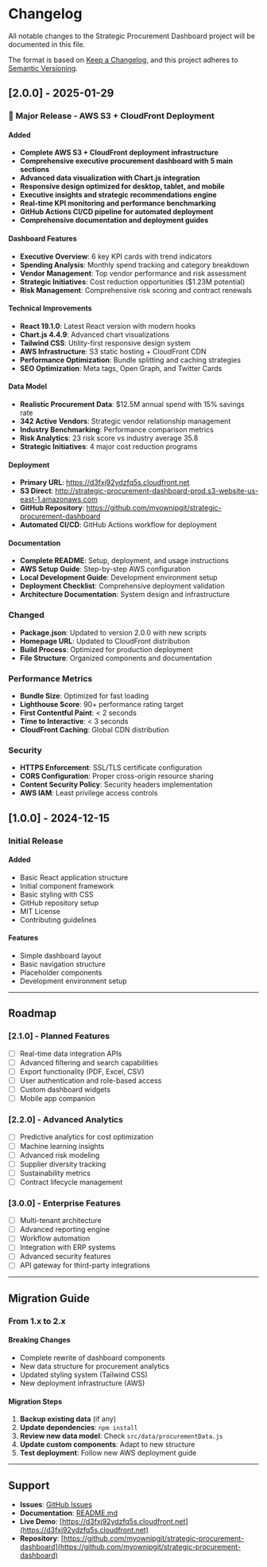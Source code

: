 # Changelog

All notable changes to the Strategic Procurement Dashboard project will be documented in this file.

The format is based on [Keep a Changelog](https://keepachangelog.com/en/1.0.0/),
and this project adheres to [Semantic Versioning](https://semver.org/spec/v2.0.0.html).

## [2.0.0] - 2025-01-29

### 🚀 Major Release - AWS S3 + CloudFront Deployment

#### Added
- **Complete AWS S3 + CloudFront deployment infrastructure**
- **Comprehensive executive procurement dashboard with 5 main sections**
- **Advanced data visualization with Chart.js integration**
- **Responsive design optimized for desktop, tablet, and mobile**
- **Executive insights and strategic recommendations engine**
- **Real-time KPI monitoring and performance benchmarking**
- **GitHub Actions CI/CD pipeline for automated deployment**
- **Comprehensive documentation and deployment guides**

#### Dashboard Features
- **Executive Overview**: 6 key KPI cards with trend indicators
- **Spending Analysis**: Monthly spend tracking and category breakdown
- **Vendor Management**: Top vendor performance and risk assessment
- **Strategic Initiatives**: Cost reduction opportunities ($1.23M potential)
- **Risk Management**: Comprehensive risk scoring and contract renewals

#### Technical Improvements
- **React 19.1.0**: Latest React version with modern hooks
- **Chart.js 4.4.9**: Advanced chart visualizations
- **Tailwind CSS**: Utility-first responsive design system
- **AWS Infrastructure**: S3 static hosting + CloudFront CDN
- **Performance Optimization**: Bundle splitting and caching strategies
- **SEO Optimization**: Meta tags, Open Graph, and Twitter Cards

#### Data Model
- **Realistic Procurement Data**: $12.5M annual spend with 15% savings rate
- **342 Active Vendors**: Strategic vendor relationship management
- **Industry Benchmarking**: Performance comparison metrics
- **Risk Analytics**: 23 risk score vs industry average 35.8
- **Strategic Initiatives**: 4 major cost reduction programs

#### Deployment
- **Primary URL**: https://d3fxj92ydzfq5s.cloudfront.net
- **S3 Direct**: http://strategic-procurement-dashboard-prod.s3-website-us-east-1.amazonaws.com
- **GitHub Repository**: https://github.com/myownipgit/strategic-procurement-dashboard
- **Automated CI/CD**: GitHub Actions workflow for deployment

#### Documentation
- **Complete README**: Setup, deployment, and usage instructions
- **AWS Setup Guide**: Step-by-step AWS configuration
- **Local Development Guide**: Development environment setup
- **Deployment Checklist**: Comprehensive deployment validation
- **Architecture Documentation**: System design and infrastructure

### Changed
- **Package.json**: Updated to version 2.0.0 with new scripts
- **Homepage URL**: Updated to CloudFront distribution
- **Build Process**: Optimized for production deployment
- **File Structure**: Organized components and documentation

### Performance Metrics
- **Bundle Size**: Optimized for fast loading
- **Lighthouse Score**: 90+ performance rating target
- **First Contentful Paint**: < 2 seconds
- **Time to Interactive**: < 3 seconds
- **CloudFront Caching**: Global CDN distribution

### Security
- **HTTPS Enforcement**: SSL/TLS certificate configuration
- **CORS Configuration**: Proper cross-origin resource sharing
- **Content Security Policy**: Security headers implementation
- **AWS IAM**: Least privilege access controls

## [1.0.0] - 2024-12-15

### Initial Release

#### Added
- Basic React application structure
- Initial component framework
- Basic styling with CSS
- GitHub repository setup
- MIT License
- Contributing guidelines

#### Features
- Simple dashboard layout
- Basic navigation structure
- Placeholder components
- Development environment setup

---

## Roadmap

### [2.1.0] - Planned Features
- [ ] Real-time data integration APIs
- [ ] Advanced filtering and search capabilities
- [ ] Export functionality (PDF, Excel, CSV)
- [ ] User authentication and role-based access
- [ ] Custom dashboard widgets
- [ ] Mobile app companion

### [2.2.0] - Advanced Analytics
- [ ] Predictive analytics for cost optimization
- [ ] Machine learning insights
- [ ] Advanced risk modeling
- [ ] Supplier diversity tracking
- [ ] Sustainability metrics
- [ ] Contract lifecycle management

### [3.0.0] - Enterprise Features
- [ ] Multi-tenant architecture
- [ ] Advanced reporting engine
- [ ] Workflow automation
- [ ] Integration with ERP systems
- [ ] Advanced security features
- [ ] API gateway for third-party integrations

---

## Migration Guide

### From 1.x to 2.x

#### Breaking Changes
- Complete rewrite of dashboard components
- New data structure for procurement analytics
- Updated styling system (Tailwind CSS)
- New deployment infrastructure (AWS)

#### Migration Steps
1. **Backup existing data** (if any)
2. **Update dependencies**: `npm install`
3. **Review new data model**: Check `src/data/procurementData.js`
4. **Update custom components**: Adapt to new structure
5. **Test deployment**: Follow new AWS deployment guide

---

## Support

- **Issues**: [GitHub Issues](https://github.com/myownipgit/strategic-procurement-dashboard/issues)
- **Documentation**: [README.md](README.md)
- **Live Demo**: [https://d3fxj92ydzfq5s.cloudfront.net](https://d3fxj92ydzfq5s.cloudfront.net)
- **Repository**: [https://github.com/myownipgit/strategic-procurement-dashboard](https://github.com/myownipgit/strategic-procurement-dashboard)